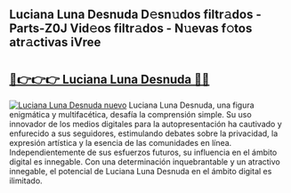 ## Luciana Luna Desnuda D𝚎sn𝚞dos filtr𝚊dos - Parts-Z0J Vid𝚎os filtr𝚊dos - N𝚞evas f𝚘tos atr𝚊ctivas iVree

# <h2><a href="http://mb701u.tromn.icu/?c=Luciana+Luna+Desnuda">🔗👉👉👉 Luciana Luna Desnuda 🔗🔗</a></h2>

[![Luciana Luna Desnuda nuevo](https://i.imgur.com/pEAQMta.gif)](http://mb701u.tromn.icu/?c=Luciana+Luna+Desnuda)
Luciana Luna Desnuda, una figura enigmática y multifacética, desafía la comprensión simple. Su uso innovador de los medios digitales para la autopresentación ha cautivado y enfurecido a sus seguidores, estimulando debates sobre la privacidad, la expresión artística y la esencia de las comunidades en línea. Independientemente de sus esfuerzos futuros, su influencia en el ámbito digital es innegable. Con una determinación inquebrantable y un atractivo innegable, el potencial de Luciana Luna Desnuda en el ámbito digital es ilimitado.
